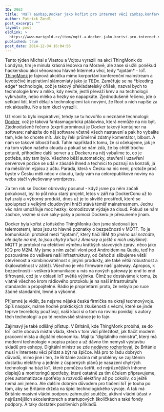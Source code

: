 ```yaml
---
ID: 2962
title: 'MQTT a&nbsp;Docker jako kořist pro Internet věcí z&nbsp;konference ThingMonk'
author: Patrick Zandl
post_excerpt: ""
layout: post
oldlink: >
  https://www.marigold.cz/item/mqtt-a-docker-jako-korist-pro-internet-veci-z-konference-thingmonk
published: true
post_date: 2014-12-04 16:04:56
---
```

<p>Tento týden Michal s Vlastou a Vojtou vyrazili na akci ThingMonk do Londýna, tím je minula krásná ledovka na Moravě, ale zase si užili poněkud hackerskou akci věnovanou hlavně Internetu věcí, tedy *ajotám* - IoT. <a href="http://thingmonk.com">ThingMonk</a> je fajnová akcička mimo korportání konferenční mainstream a levotočivé inspirativní slámomlaty jako je TEDx. Zaměřuje se na *bleeding edge* technologie, což je takový překladatelský oříšek, nazval bych to technologie krev a mlíko, kdy nevíte, jestli převáží krev a na technologii vykrvácíte, nebo mléko a hezky se napapkáte. Zjednodušeně řečeno, jde o setkání lidí, kteří dělají s technologiemi tak novými, že Root o nich napíše za rok aktualitu. No a tam kluci vyrazili.</p>


<!--more-->

<p>Už vloni to bylo inspirativní, tehdy se tu hovořilo o neznámé technologii <a href="http://www.docker.com">Docker</a>, což je taková fantasmagorická ptákovina, která nemůže na nic být. Zjednodušeně řečeno (exprti prominou) je Docker takový kontajner na software: naházíte do něj software včetně všech nastavení a pak ho vybalíte tam, kde ho chcete mít. Jak by řekl průměrně zdatný komentátor, blbost. A nám se takové blbosti hodí. Tahle například k tomu, že si očekujeme, jak je na tom výkon našeho cloudu a pokud se nám zdá, že by chtěl trochu potunit, přihodíme další server a z Dockeru na něj vybalíme to, co je potřeba, aby tam bylo. Všechno běží automaticky, otevření i uzavření serverové pozice se udá v zásadě ihned a technici to poznají na konzoli, já na měsíčním výpisu z účtu. Paráda, která v Česku na nic není, protože proč byste v Česku měli něco v cloudu, tady vám na celorepublikové noviny na webu stačí vykešovaný wordpress.</p>

<p>Za ten rok se Docker obrovsky posunul - když jsme po něm začali pokukovat, byl to půl roku starý projekt, letos v září na DockerConu už to byl zralý a výborný produkt, dnes už je to skvělé prostředí, které se spoluprací s velkými cloudovými hráči stává téměř mainstreamem. Jednu věc nám umožňuje moc hezky: komodizovat výdaje za cloud. Pokud se nám zachce, vezme si své saky-paky a pomocí Dockeru je přesuneme jinam.</p>

<p>Docker byla kořist z loňského ThingMonku (ten jsme sledovali jen telemostem), letos jsou to hlavně poznatky o bezpečnosti v MQTT. To je komunikační protokol mezi “ajotami”, který tlačí IBM <em>(to jméno asi neznáte, ale dejte na mě, to jsou chytrý kluci z Ameriky a ještě o nich uslyšíme)</em>. MQTT je protokol na efektivní výměnu krátkých stavových zpráv, něco jako ICQ pro M2M. My jsme s ním začali vloni pod Androidem na Quelu, teď ho posouváme do veškeré naší infrastruktury, od čehož si slibujeme větší otevřenost a kombinovatelnost s jinými produkty, ale také větší robustnost a škálovatelnost v zátěži. Všechno je věc firmware naší gateway. Apropos, k bezpečnosti - veškerá komunikace u nás na nových gateway je end to end šifrovaná, což je v oblasti IoT světlá výjimka. Čímž se dostáváme k tomu, že vlatně všechno krom rádiového protokolu je na naší infrastruktuře standardní a propojitelné. Rádio je proprietární proto, že nebylo po ruce žádné standardní, levné a výkonné. </p>

<p>Příjemné je vidět, že nejsme nějaká česká firmička na okraji technovývoje. Spíš naopak, máme hodně praktických zkušeností s věcmi, které se jinde teprve teoreticky používají, naši kluci si o tom na rovinu povídají s autory těch technologií a po té nerdovské stránce je to fajn.</p>

<p>Zajímavý je také odlišný přístup. V Británii, kde ThingMonk probíhá, se do IoT ostře obouvá místní vláda, která v tom vidí příležitost, jak tlačit moderní pracovní místa a digitální ekonomiku. Mají tu “digitálního ministra”, který má moderní technologie v popisu práce a už dávno tím nemyslí výstavbu skladů pro eshopy. Digitální ministr se zde <a href="http://www.v3.co.uk/v3-uk/news/2371855/uk-must-ride-the-internet-of-things-wave-urges-digital-minister">nedávno rozhorloval</a>, že Británie musí v Internetu věcí přidat a být na špičce. Má pro to řadu dobrých důvodů, mimo jiné i ten, že Británie začíná mít problémy se zajištěním dostatku elektřiny a jedním z úsporných plánů je nasazení chytrých technologií na bázi IoT, které pomůžou šetřit, od nejrůznějších Inhome displejů a monitoringů spotřeby, které ostatně za tím účelem připravujeme, přes automatizace spotřeby a rozvodů elektřiny až po cokoliv, co ještě nemá ani jméno. Ale dalším dobrým důvodem pro tlačení IoT je touha po tom, aby se Británie držela na špici technologického vývoje. A tak má Británie masivní vládní podporu zahrnující soutěže, aktivní vládní účast v nejrůznějších akcelerátorech a startupových školičkách a také fondy podpory. A taky dostatek positivních příkladů.</p>
